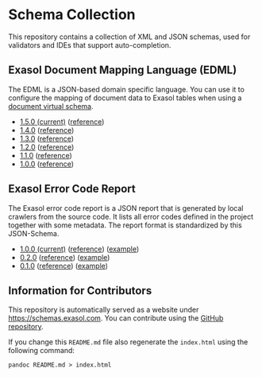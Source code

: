 # Schema Collection

This repository contains a collection of XML and JSON schemas, used for validators and IDEs that support auto-completion.

## Exasol Document Mapping Language (EDML)

The EDML is a JSON-based domain specific language.
You can use it to configure the mapping of document data to Exasol tables when using a [document virtual schema](https://github.com/exasol/virtual-schema-common-document).

* [1.5.0 (current)](edml-1.5.0.json) ([reference](https://exasol.github.io/schemas/edml-1.5.0/index.html))
* [1.4.0](edml-1.4.0.json) ([reference](https://exasol.github.io/schemas/edml-1.4.0/index.html))
* [1.3.0](edml-1.3.0.json) ([reference](https://exasol.github.io/schemas/edml-1.3.0/index.html))
* [1.2.0](edml-1.2.0.json) ([reference](https://exasol.github.io/schemas/edml-1.2.0/index.html))
* [1.1.0](edml-1.1.0.json) ([reference](https://exasol.github.io/schemas/edml-1.1.0/index.html))
* [1.0.0](edml-1.0.0.json) ([reference](https://exasol.github.io/schemas/edml-1.0.0/index.html))

## Exasol Error Code Report

The Exasol error code report is a JSON report that is generated by local crawlers from the source code. It lists all error codes defined in the project together with some metadata. The report format is standardized by this JSON-Schema.

* [1.0.0 (current)](error_code_report-1.0.0.json) ([reference](https://exasol.github.io/schemas/error_code_report-1.0.0/index.html)) ([example](error_code_report-1.0.0_example.json))
* [0.2.0](error_code_report-0.2.0.json) ([reference](https://exasol.github.io/schemas/error_code_report-0.2.0/index.html)) ([example](error_code_report-0.2.0_example.json))
* [0.1.0](error_code_report-0.1.0.json) ([reference](https://exasol.github.io/schemas/error_code_report-0.1.0/index.html)) ([example](error_code_report-0.1.0_example.json))

## Information for Contributors

This repository is automatically served as a website under https://schemas.exasol.com. You can contribute using the [GitHub  repository](https://github.com/exasol/schemas).

If you change this `README.md` file also regenerate the `index.html` using the following command:

```shell
pandoc README.md > index.html
```
